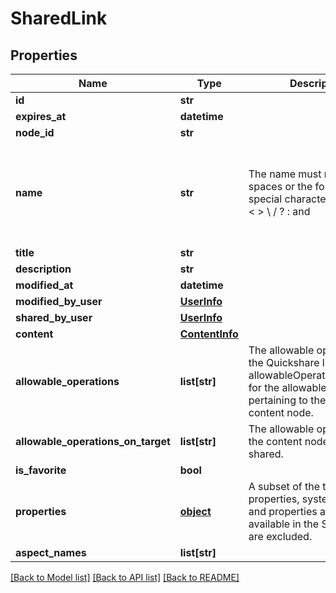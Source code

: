 # SharedLink

## Properties
Name | Type | Description | Notes
------------ | ------------- | ------------- | -------------
**id** | **str** |  | [optional] 
**expires_at** | **datetime** |  | [optional] 
**node_id** | **str** |  | [optional] 
**name** | **str** | The name must not contain spaces or the following special characters: * \&quot; &lt; &gt; \\ / ? : and |.  The character . must not be used at the end of the name.  | [optional] 
**title** | **str** |  | [optional] 
**description** | **str** |  | [optional] 
**modified_at** | **datetime** |  | [optional] 
**modified_by_user** | [**UserInfo**](UserInfo.md) |  | [optional] 
**shared_by_user** | [**UserInfo**](UserInfo.md) |  | [optional] 
**content** | [**ContentInfo**](ContentInfo.md) |  | [optional] 
**allowable_operations** | **list[str]** | The allowable operations for the Quickshare link itself. See allowableOperationsOnTarget for the allowable operations pertaining to the linked content node.  | [optional] 
**allowable_operations_on_target** | **list[str]** | The allowable operations for the content node being shared.  | [optional] 
**is_favorite** | **bool** |  | [optional] 
**properties** | [**object**](.md) | A subset of the target node&#39;s properties, system properties and properties already available in the SharedLink are excluded.  | [optional] 
**aspect_names** | **list[str]** |  | [optional] 

[[Back to Model list]](../README.md#documentation-for-models) [[Back to API list]](../README.md#documentation-for-api-endpoints) [[Back to README]](../README.md)


